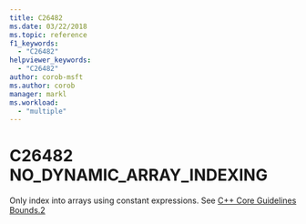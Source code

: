 ```yaml
---
title: C26482
ms.date: 03/22/2018
ms.topic: reference
f1_keywords:
  - "C26482"
helpviewer_keywords:
  - "C26482"
author: corob-msft
ms.author: corob
manager: markl
ms.workload:
  - "multiple"
---
```

# C26482 NO_DYNAMIC_ARRAY_INDEXING

Only index into arrays using constant expressions. See [C++ Core Guidelines Bounds.2](https://github.com/isocpp/CppCoreGuidelines/blob/master/CppCoreGuidelines.md#SS-bounds)

